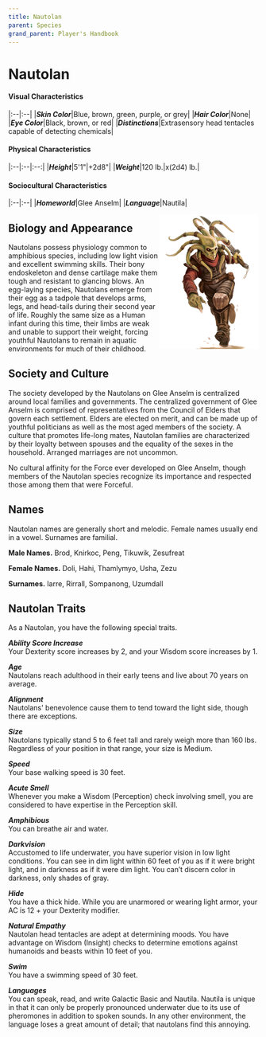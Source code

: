 ```yaml
---
title: Nautolan
parent: Species
grand_parent: Player's Handbook
---
```


# Nautolan

#### Visual Characteristics

|:--|:--|
|***Skin Color***|Blue, brown, green, purple, or grey|
|***Hair Color***|None|
|***Eye Color***|Black, brown, or red|
|***Distinctions***|Extrasensory head tentacles capable of detecting chemicals|

#### Physical Characteristics

|:--|:--|:--:|
|***Height***|5'1"|+2d8"|
|***Weight***|120 lb.|x(2d4) lb.|

#### Sociocultural Characteristics

|:--|:--|
|***Homeworld***|Glee Anselm|
|***Language***|Nautila|



<img src='../../../zzImages/Species/Nautolan.png' style='float:right; float:top; width:200px;'>

## Biology and Appearance
Nautolans possess physiology common to amphibious species, including low light vision and excellent swimming skills. Their bony endoskeleton and dense cartilage make them tough and resistant to glancing blows. An egg-laying species, Nautolans emerge from their egg as a tadpole that develops arms, legs, and head-tails during their second year of life. Roughly the same size as a Human infant during this time, their limbs are weak and unable to support their weight, forcing youthful Nautolans to remain in aquatic environments for much of their childhood. 

## Society and Culture
The society developed by the Nautolans on Glee Anselm is centralized around local families and governments. The centralized government of Glee Anselm is comprised of representatives from the Council of Elders that govern each settlement. Elders are elected on merit, and can be made up of youthful politicians as well as the most aged members of the society. A culture that promotes life-long mates, Nautolan families are characterized by their loyalty between spouses and the equality of the sexes in the household. Arranged marriages are not uncommon. 

No cultural affinity for the Force ever developed on Glee Anselm, though members of the Nautolan species recognize its importance and respected those among them that were Forceful.

## Names
Nautolan names are generally short and melodic. Female names usually end in a vowel. Surnames are familial.

**Male Names.** Brod, Knirkoc, Peng, Tikuwik, Zesufreat

**Female Names.** Doli, Hahi, Thamlymyo, Usha, Zezu

**Surnames.** Iarre, Rirrall, Sompanong, Uzumdall





## Nautolan Traits
As a Nautolan, you have the following special traits.

***Ability Score Increase*** <br> Your Dexterity score increases by 2, and your Wisdom score increases by 1.

***Age*** <br> Nautolans reach adulthood in their early teens and live about 70 years on average.

***Alignment*** <br> Nautolans' benevolence cause them to tend toward the light side, though there are exceptions.

***Size*** <br> Nautolans typically stand 5 to 6 feet tall and rarely weigh more than 160 lbs. Regardless of your position in that range, your size is Medium.

***Speed*** <br> Your base walking speed is 30 feet.

***Acute Smell*** <br> Whenever you make a Wisdom (Perception) check involving smell, you are considered to have expertise in the Perception skill.

***Amphibious*** <br> You can breathe air and water.

***Darkvision*** <br> Accustomed to life underwater, you have superior vision in low light conditions. You can see in dim light within 60 feet of you as if it were bright light, and in darkness as if it were dim light. You can’t discern color in darkness, only shades of gray.

***Hide*** <br> You have a thick hide. While you are unarmored or wearing light armor, your AC is 12 + your Dexterity modifier. 

***Natural Empathy*** <br> Nautolan head tentacles are adept at determining moods. You have advantage on Wisdom (Insight) checks to determine emotions against humanoids and beasts within 10 feet of you.

***Swim*** <br> You have a swimming speed of 30 feet.

***Languages*** <br> You can speak, read, and write Galactic Basic and Nautila. Nautila is unique in that it can only be properly pronounced underwater due to its use of pheromones in addition to spoken sounds. In any other environment, the language loses a great amount of detail; that nautolans find this annoying.
